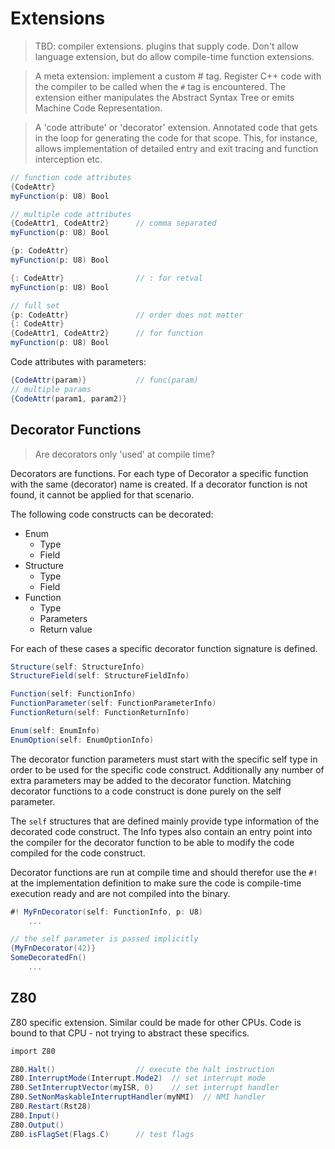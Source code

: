 # Extensions

> TBD: compiler extensions. plugins that supply code. Don't allow language extension, but do allow compile-time function extensions.

> A meta extension: implement a custom # tag. Register C++ code with the compiler to be called when the `#` tag is encountered. The extension either manipulates the Abstract Syntax Tree or emits Machine Code Representation.

> A 'code attribute' or 'decorator' extension. Annotated code that gets in the loop for generating the code for that scope. This, for instance, allows implementation of detailed entry and exit tracing and function interception etc.

```C#
// function code attributes
{CodeAttr}
myFunction(p: U8) Bool

// multiple code attributes
{CodeAttr1, CodeAttr2}      // comma separated
myFunction(p: U8) Bool

{p: CodeAttr}
myFunction(p: U8) Bool

{: CodeAttr}                // : for retval
myFunction(p: U8) Bool

// full set
{p: CodeAttr}               // order does not matter
{: CodeAttr}
{CodeAttr1, CodeAttr2}      // for function
myFunction(p: U8) Bool
```

Code attributes with parameters:

```C#
{CodeAttr(param)}           // func(param)
// multiple params
{CodeAttr(param1, param2)}
```

## Decorator Functions

> Are decorators only 'used' at compile time?

Decorators are functions. For each type of Decorator a specific function with the same (decorator) name is created. If a decorator function is not found, it cannot be applied for that scenario.

The following code constructs can be decorated:

- Enum
  - Type
  - Field
- Structure
  - Type
  - Field
- Function
  - Type
  - Parameters
  - Return value

For each of these cases a specific decorator function signature is defined.

```C#
Structure(self: StructureInfo)
StructureField(self: StructureFieldInfo)

Function(self: FunctionInfo)
FunctionParameter(self: FunctionParameterInfo)
FunctionReturn(self: FunctionReturnInfo)

Enum(self: EnumInfo)
EnumOption(self: EnumOptionInfo)
```

The decorator function parameters must start with the specific self type in order to be used for the specific code construct. Additionally any number of extra parameters may be added to the decorator function. Matching decorator functions to a code construct is done purely on the self parameter.

The `self` structures that are defined mainly provide type information of the decorated code construct. The Info types also contain an entry point into the compiler for the decorator function to be able to modify the code compiled for the code construct.

Decorator functions are run at compile time and should therefor use the `#!` at the implementation definition to make sure the code is compile-time execution ready and are not compiled into the binary.

```C#
#! MyFnDecorator(self: FunctionInfo, p: U8)
    ...

// the self parameter is passed implicitly
{MyFnDecorator(42)}
SomeDecoratedFn()
    ...
```

## Z80

Z80 specific extension. Similar could be made for other CPUs. Code is bound to that CPU - not trying to abstract these specifics.

```C#
import Z80

Z80.Halt()                  // execute the halt instruction
Z80.InterruptMode(Interrupt.Mode2)  // set interrupt mode
Z80.SetInterruptVector(myISR, 0)    // set interrupt handler
Z80.SetNonMaskableInterruptHandler(myNMI)  // NMI handler
Z80.Restart(Rst28)
Z80.Input()
Z80.Output()
Z80.isFlagSet(Flags.C)      // test flags
```
